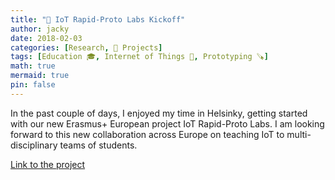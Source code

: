 ```yaml
---
title: "🚧 IoT Rapid-Proto Labs Kickoff"
author: jacky
date: 2018-02-03
categories: [Research, 🚧 Projects]
tags: [Education 🎓, Internet of Things 📱, Prototyping 🪚]
math: true
mermaid: true
pin: false
---
```


In the past couple of days, I enjoyed my time in Helsinky, getting started with our new Erasmus+ European project IoT Rapid-Proto Labs. I am looking forward to this new collaboration across Europe on teaching IoT to multi-disciplinary teams of students.

[Link to the project](https://www.rapidprotolabs.eu/about/)
